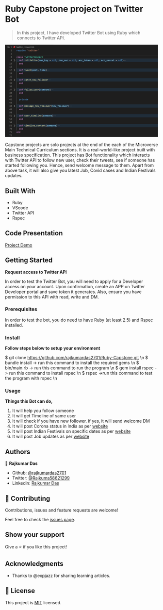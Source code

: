 # Ruby Capstone project on Twitter Bot

> In this project, I have developed Twitter Bot using Ruby which connects to Twitter API.

![screenshot](./app_screenshot.png)

Capstone projects are solo projects at the end of the each of the Microverse Main Technical Curriculum sections. It is a real-world-like project built with business specification. This project has Bot functionality which interacts with Twitter API to follow new user, check their tweets, see if someone has started following you. Hence, send welcome message to them.
Apart from above task, it will also give you latest Job, Covid cases and Indian Festivals updates.

## Built With

- Ruby
- VScode
- Twitter API
- Rspec

## Code Presentation

[Project Demo](https://www.loom.com/share/f14874c94b594de4bf486794f28da703)


## Getting Started

<strong>Request access to Twitter API</strong>

In order to test the Twitter Bot, you will need to apply for a Developer access on your account. Upon confirmation, create an APP on Twitter Developer portal and save token it generates. Also, ensure you have permission to this API with read, write and DM. 

### Prerequisites

In order to test the bot, you do need to have Ruby (at least 2.5) and Rspec installed.

### Install

<strong>Follow steps below to setup your environment</strong>

$ git clone https://github.com/rajkumardas2701/Ruby-Capstone.git \n
$ bundle install -> run this command to install the required gems \n
$ bin/main.rb -> run this command to run the program \n
$ gem install rspec -> run this command to install rspec \n
$ rspec ->run this command to test the program with rspec \n

### Usage

<strong>Things this Bot can do,</strong>

1. It will help you follow someone
2. It will get Timeline of same user
3. It will check if you have new follower. if yes, it will send welcome DM
4. It will post Corona status in India as per <a href="https://www.mygov.in/covid-19/#">website</a>
5. It will post Indian Festivals on specific dates as per <a href="https://www.drikpanchang.com/calendars/indian/indiancalendar.html">website</a>
6. It will post Job updates as per <a href="https://www.freshersworld.com/jobs-in-bangalore/9999016065">website</a>

## Authors

👤 **Rajkumar Das**

- Github: [@rajkumardas2701](https://github.com/rajkumardas2701)
- Twitter: [@Rajkuma58621299](https://twitter.com/Rajkuma58621299)
- Linkedin: [Rajkumar Das](https://www.linkedin.com/in/rajkumar-das-41308961/)

## 🤝 Contributing

Contributions, issues and feature requests are welcome!

Feel free to check the [issues page](https://github.com/rajkumardas2701/Ruby-Capstone/issues).

## Show your support

Give a ⭐️ if you like this project!

## Acknowledgments

- Thanks to @expjazz for sharing learning articles.

## 📝 License

This project is [MIT](lic.url) licensed.
